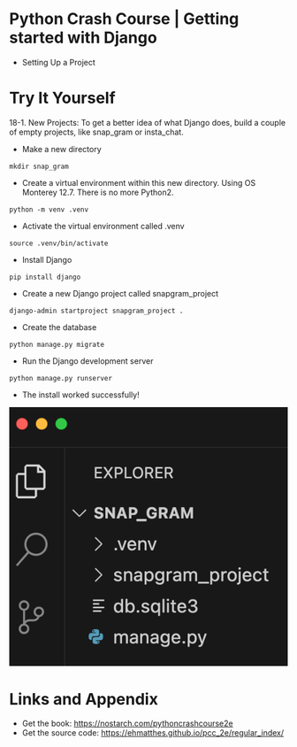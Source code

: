 # Python Crash Course | Getting started with Django

* Setting Up a Project

Try It Yourself
========================================================
18-1. New Projects: To get a better idea of what Django does, build a couple of empty projects, like snap_gram or insta_chat.

* Make a new directory

```shell
mkdir snap_gram
```

* Create a virtual environment within this new directory. Using OS Monterey 12.7. There is no more Python2. 

```shell
python -m venv .venv
```

* Activate the virtual environment called .venv
```shell
source .venv/bin/activate
```

* Install Django
```shell
pip install django
```

* Create a new Django project called snapgram_project
```shell
django-admin startproject snapgram_project .
```

* Create the database
```shell
python manage.py migrate
```

* Run the Django development server
```shell
python manage.py runserver
```

* The install worked successfully! 
  
![Try It Yourself-18-1](https://github.com/nihathalici/Python-Crash-Course-The-Book/blob/main/Projects/Django-Project/2nd-Loop/00-Getting-started-with-Django/screenshots/screenshot_try_it_yourselr_18_1.PNG)



Links and Appendix
========================================================

- Get the book: https://nostarch.com/pythoncrashcourse2e
- Get the source code: https://ehmatthes.github.io/pcc_2e/regular_index/
